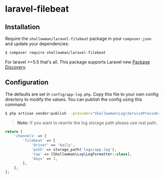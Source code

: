 # laravel-filebeat
## Installation
   
   Require the `shallowman/laravel-filebeat` package in your `composer.json` and update your dependencies:
   ```sh
   $ composer require shallowman/laravel-filebeat
   ```
   
   For laravel >=5.5 that's all. This package supports Laravel new [Package Discovery](https://laravel.com/docs/5.5/packages#package-discovery).
## Configuration

The defaults are set in `config/app-log.php`. Copy this file to your own config directory to modify the values. You can publish the config using this command:
```sh
$ php artisan vendor:publish --provider="Shallowman\Log\ServiceProvider"
```

> **Note:** If you want to rewrite the log storage path please use real path.

```php
return [
    'channels' => [
        'filebeat' => [
            'driver' => 'daily',
            'path' => storage_path('logs/app.log'),
            'tap' => [Shallowman\Log\LogFormatter::class],
            'days' => 1,
        ],
    ],
];
```